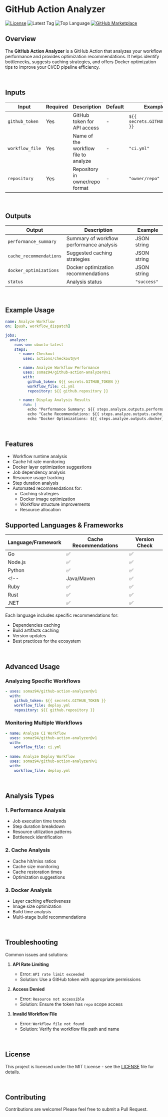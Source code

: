 # GitHub Action Analyzer

[![License](https://img.shields.io/github/license/somaz94/github-action-analyzer)](https://github.com/somaz94/github-action-analyzer)
![Latest Tag](https://img.shields.io/github/v/tag/somaz94/github-action-analyzer)
![Top Language](https://img.shields.io/github/languages/top/somaz94/github-action-analyzer?color=green&logo=go&logoColor=b)
[![GitHub Marketplace](https://img.shields.io/badge/Marketplace-GitHub%20Action%20Analyzer-blue?logo=github)](https://github.com/marketplace/actions/github-action-analyzer)

## Overview

The **GitHub Action Analyzer** is a GitHub Action that analyzes your workflow performance and provides optimization recommendations. It helps identify bottlenecks, suggests caching strategies, and offers Docker optimization tips to improve your CI/CD pipeline efficiency.

<br/>

## Inputs

| Input           | Required | Description                                    | Default | Example                |
|----------------|----------|------------------------------------------------|---------|------------------------|
| `github_token` | Yes      | GitHub token for API access                    | -       | `${{ secrets.GITHUB_TOKEN }}` |
| `workflow_file`| Yes      | Name of the workflow file to analyze          | -       | `"ci.yml"`            |
| `repository`   | Yes      | Repository in owner/repo format               | -       | `"owner/repo"`        |

<br/>

## Outputs

| Output                  | Description                                          | Example        |
|------------------------|------------------------------------------------------|----------------|
| `performance_summary`  | Summary of workflow performance analysis             | JSON string    |
| `cache_recommendations`| Suggested caching strategies                         | JSON string    |
| `docker_optimizations` | Docker optimization recommendations                  | JSON string    |
| `status`              | Analysis status                                      | `"success"`    |

<br/>

## Example Usage

```yaml
name: Analyze Workflow
on: [push, workflow_dispatch]

jobs:
  analyze:
    runs-on: ubuntu-latest
    steps:
      - name: Checkout
        uses: actions/checkout@v4

      - name: Analyze Workflow Performance
        uses: somaz94/github-action-analyzer@v1
        with:
          github_token: ${{ secrets.GITHUB_TOKEN }}
          workflow_file: ci.yml
          repository: ${{ github.repository }}

      - name: Display Analysis Results
        run: |
          echo "Performance Summary: ${{ steps.analyze.outputs.performance_summary }}"
          echo "Cache Recommendations: ${{ steps.analyze.outputs.cache_recommendations }}"
          echo "Docker Optimizations: ${{ steps.analyze.outputs.docker_optimizations }}"
```

<br/>

## Features

- Workflow runtime analysis
- Cache hit rate monitoring
- Docker layer optimization suggestions
- Job dependency analysis
- Resource usage tracking
- Step duration analysis
- Automated recommendations for:
  - Caching strategies
  - Docker image optimization
  - Workflow structure improvements
  - Resource allocation

## Supported Languages & Frameworks

| Language/Framework | Cache Recommendations | Version Check |
|-------------------|----------------------|---------------|
| Go                | ✅                   | ✅            |
| Node.js          | ✅                   | ✅            |
| Python           | ✅                   | ✅            |
<!-- | Java/Maven       | ✅                   | ✅            |
| Ruby             | ✅                   | ✅            |
| Rust             | ✅                   | ✅            |
| .NET             | ✅                   | ✅            | -->

Each language includes specific recommendations for:
- Dependencies caching
- Build artifacts caching
- Version updates
- Best practices for the ecosystem

<br/>

## Advanced Usage

### Analyzing Specific Workflows

```yaml
- uses: somaz94/github-action-analyzer@v1
  with:
    github_token: ${{ secrets.GITHUB_TOKEN }}
    workflow_file: deploy.yml
    repository: ${{ github.repository }}
```

### Monitoring Multiple Workflows

```yaml
- name: Analyze CI Workflow
  uses: somaz94/github-action-analyzer@v1
  with:
    workflow_file: ci.yml
    
- name: Analyze Deploy Workflow
  uses: somaz94/github-action-analyzer@v1
  with:
    workflow_file: deploy.yml
```

<br/>

## Analysis Types

### 1. Performance Analysis
- Job execution time trends
- Step duration breakdown
- Resource utilization patterns
- Bottleneck identification

### 2. Cache Analysis
- Cache hit/miss ratios
- Cache size monitoring
- Cache restoration times
- Optimization suggestions

### 3. Docker Analysis
- Layer caching effectiveness
- Image size optimization
- Build time analysis
- Multi-stage build recommendations

<br/>

## Troubleshooting

Common issues and solutions:

1. **API Rate Limiting**
   - Error: `API rate limit exceeded`
   - Solution: Use a GitHub token with appropriate permissions

2. **Access Denied**
   - Error: `Resource not accessible`
   - Solution: Ensure the token has `repo` scope access

3. **Invalid Workflow File**
   - Error: `Workflow file not found`
   - Solution: Verify the workflow file path and name

<br/>

## License

This project is licensed under the MIT License - see the [LICENSE](LICENSE) file for details.

<br/>

## Contributing

Contributions are welcome! Please feel free to submit a Pull Request.